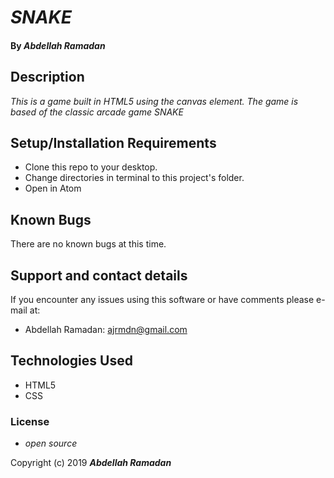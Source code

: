 # _SNAKE_

#### By _**Abdellah Ramadan**_

## Description

_This is a game built in HTML5 using the canvas element. The game is based of the classic arcade game SNAKE_

## Setup/Installation Requirements

* Clone this repo to your desktop.
* Change directories in terminal to this project's folder.
* Open in Atom

## Known Bugs

There are no known bugs at this time.

## Support and contact details

If you encounter any issues using this software or have comments please e-mail at:

* Abdellah Ramadan: ajrmdn@gmail.com

## Technologies Used

* HTML5
* CSS


### License

* _open source_

Copyright (c) 2019 **_Abdellah Ramadan_**
